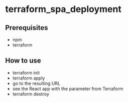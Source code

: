 # terraform_spa_deployment

## Prerequisites

* npm
* terraform

## How to use

* terraform init
* terraform apply
* go to the resulting URL
* see the React app with the parameter from Terraform
* terraform destroy
